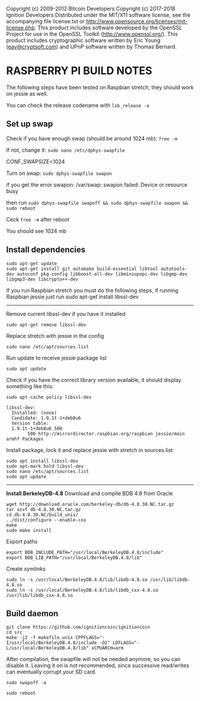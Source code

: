 Copyright (c) 2009-2012 Bitcoin Developers
Copyright (c) 2017-2018 Ignition Developers
Distributed under the MIT/X11 software license, see the accompanying
file license.txt or http://www.opensource.org/licenses/mit-license.php.
This product includes software developed by the OpenSSL Project for use in
the OpenSSL Toolkit (http://www.openssl.org/).  This product includes
cryptographic software written by Eric Young (eay@cryptsoft.com) and UPnP
software written by Thomas Bernard.


RASPBERRY PI BUILD NOTES
================
The following steps have been tested on Raspbian stretch, they should work on jessie as well.

You can check the release codename with `lsb_release -a`

## Set up swap
Check if you have enough swap (should be around 1024 mb): `free -m`

If not, change it: `sudo nano /etc/dphys-swapfile`

CONF_SWAPSIZE=1024

Turn on swap:
`sudo dphys-swapfile swapon`

if you get the error swapon: /var/swap: swapon failed: Device or resource busy

then run `sudo dphys-swapfile swapoff && sudo dphys-swapfile swapon && sudo reboot`

Ceck `free -m` after reboot

You should see 1024 mb

## Install dependencies
```
sudo apt-get update
sudo apt-get install git automake build-essential libtool autotools-dev autoconf pkg-config libboost-all-dev libminiupnpc-dev libgmp-dev libgmp3-dev libcrypto++-dev
```
If you run Raspbian stretch you must do the following steps, if running Raspbian jessie just run sudo apt-get install libssl-dev
______
Remove current libssl-dev if you have it installed

`sudo apt-get remove libssl-dev`

Replace stretch with jessie in the config

`sudo nano /etc/apt/sources.list`

Run update to receive jessie package list

`sudo apt update`

Check if you have the correct library version available, it should display something like this:

`sudo apt-cache policy libssl-dev`
```
libssl-dev:
  Installed: (none)
  Candidate: 1.0.1t-1+deb8u6
  Version table:
  1.0.1t-1+deb8u6 500
        500 http://mirrordirector.raspbian.org/raspbian jessie/main armhf Packages
```
Install package, lock it and replace jessie with stretch in sources.list:
```
sudo apt install libssl-dev
sudo apt-mark hold libssl-dev
sudo nano /etc/apt/sources.list
sudo apt update
```
______

**Install BerkeleyDB-4.8**
Download and compile BDB 4.8 from Oracle
```
wget http://download.oracle.com/berkeley-db/db-4.8.30.NC.tar.gz
tar xzvf db-4.8.30.NC.tar.gz
cd db-4.8.30.NC/build_unix/
../dist/configure --enable-cxx
make
sudo make install
```

Export paths
```
export BDB_INCLUDE_PATH="/usr/local/BerkeleyDB.4.8/include"
export BDB_LIB_PATH="/usr/local/BerkeleyDB.4.8/lib"
```
Create symlinks
```
sudo ln -s /usr/local/BerkeleyDB.4.8/lib/libdb-4.8.so /usr/lib/libdb-4.8.so
sudo ln -s /usr/local/BerkeleyDB.4.8/lib/libdb_cxx-4.8.so /usr/lib/libdb_cxx-4.8.so
```
## Build daemon
```
git clone https://github.com/ignitioncoin/ignitioncoin
cd src
make -j2 -f makefile.unix CPPFLAGS="-I/usr/local/BerkeleyDB.4.8/include -O2" LDFLAGS="-L/usr/local/BerkeleyDB.4.8/lib" xCPUARCH=arm
```

After compilation, the swapfile will not be needed anymore, so you can disable it. Leaving it on is not recommended, since successive read/writes can eventually corrupt your SD card.

`sudo swapoff -a`

`sudo reboot`
